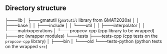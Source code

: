 ## Directory structure
├───lib 
│   ├───gmatutil (`gmatutil` library from GMAT2020a)
│   │   ├───base
│   │   ├───include
│   │   └───util
│   │       ├───interpolator
│   │       └───matrixoperations
│   └───propcov-cpp (cpp library to be wrapped)
├───src (wrapper modules)
└───tests 
    ├───tests-cpp (cpp tests on the `propcov-cpp` library)
    │   ├───bin
    │   └───old
    └───tests-python (python tests on the wrapped `src`)
